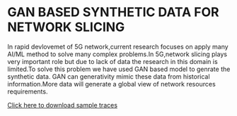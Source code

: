 # GAN BASED SYNTHETIC DATA FOR NETWORK SLICING
In rapid devlovemet of 5G network,current research focuses on apply many AI/ML method to solve many complex problems.In 5G,network slicing plays very important role but due to lack of data the research in this domain is limited.To solve this problem we have used GAN based model to genrate the synthetic data.
GAN can generativity mimic these  data  from historical information.More data will  generate a global view of network  resources requirements.

<a href="https://drive.google.com/drive/folders/1bScvIsdERcAsfMN8RlHQcWqk_0qHoqiF?usp=sharing">Click here to download sample traces </a>
